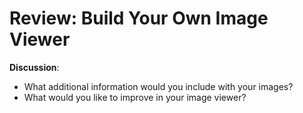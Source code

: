 # Review: Build Your Own Image Viewer

**Discussion**:
- What additional information would you include with your images?
- What would you like to improve in your image viewer?
